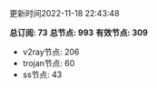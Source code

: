 更新时间2022-11-18 22:43:48

**总订阅: 73**
**总节点: 993**
**有效节点: 309**
- v2ray节点: 206
- trojan节点: 60
- ss节点: 43
